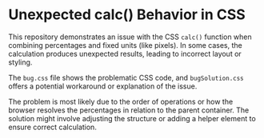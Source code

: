 # Unexpected calc() Behavior in CSS

This repository demonstrates an issue with the CSS `calc()` function when combining percentages and fixed units (like pixels). In some cases, the calculation produces unexpected results, leading to incorrect layout or styling.

The `bug.css` file shows the problematic CSS code, and `bugSolution.css` offers a potential workaround or explanation of the issue.

The problem is most likely due to the order of operations or how the browser resolves the percentages in relation to the parent container.  The solution might involve adjusting the structure or adding a helper element to ensure correct calculation.
